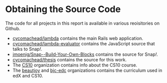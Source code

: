 # Obtaining the Source Code

The code for all projects in this report is available in various reoisitories on Github.

* [cycomachead/lambda][] contains the main Rails web application.
* [cycomachead/lambda-evaluator][] contains the JavaScript source that talks to Snap<em>!</em>.
* [jmoenig/Snap--Build-Your-Own-Blocks][snap] contains the source for Snap<em>!</em>.
* [cycomachead/thesis][] contains the source for this work.
* The [CS10][] organization contains info about the CS10 course.
* The [beautjoy][] and [bjc-edc][] organizations contains the curriculum used in edX and CS10.

[cycomachead/lambda]: https://github.com/cycomachead/lambda
[cycomachead/lambda-evaluator]: https://github.com/cycomachead/lambda-evaluator
[snap]: https://github.com/jmoenig/Snap--Build-Your-Own-Blocks
[cycomachead/thesis]: https://github.com/cycomachead/thesis
[CS10]: https://github.com/cs10
[beautjoy]: https://github.com/beautjoy
[bjc-edc]: https://github.com/bjc-edc
